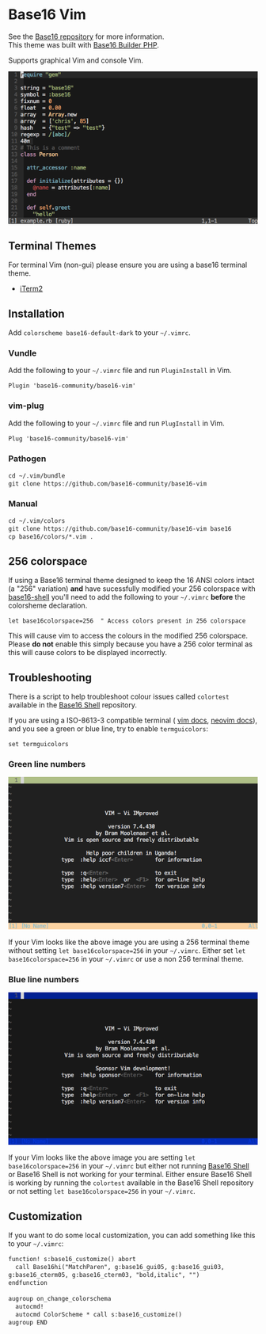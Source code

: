 # Base16 Vim
See the [Base16 repository](https://github.com/base16-community/base16) for more information.  
This theme was built with [Base16 Builder PHP](https://github.com/chriskempson/base16-builder-php).

Supports graphical Vim and console Vim.

![Base16 Vim](resources/base16-vim.png)

## Terminal Themes
For terminal Vim (non-gui) please ensure you are using a base16 terminal theme.

* [iTerm2](https://github.com/chriskempson/base16-iterm2)

## Installation

Add `colorscheme base16-default-dark` to your `~/.vimrc`.

### Vundle
Add the following to your `~/.vimrc` file and run `PluginInstall` in Vim.

    Plugin 'base16-community/base16-vim'

### vim-plug
Add the following to your `~/.vimrc` file and run `PlugInstall` in Vim.

    Plug 'base16-community/base16-vim'

### Pathogen

    cd ~/.vim/bundle
    git clone https://github.com/base16-community/base16-vim

### Manual

    cd ~/.vim/colors
    git clone https://github.com/base16-community/base16-vim base16
    cp base16/colors/*.vim .
    
## 256 colorspace 
If using a Base16 terminal theme designed to keep the 16 ANSI colors intact (a "256" variation) **and** have sucessfully modified your 256 colorspace with [base16-shell](https://github.com/chriskempson/base16-shell) you'll need to add the following to your `~/.vimrc` **before** the colorsheme declaration.

    let base16colorspace=256  " Access colors present in 256 colorspace

This will cause vim to access the colours in the modified 256 colorspace. Please **do not** enable this simply because you have a 256 color terminal as this will cause colors to be displayed incorrectly. 

## Troubleshooting
There is a script to help troubleshoot colour issues called `colortest` available in the [Base16 Shell](https://github.com/chriskempson/base16-shell) repository.

If you are using a ISO-8613-3 compatible terminal (
[vim docs](https://github.com/vim/vim/blob/23c1b2b018c8121ca5fcc247e37966428bf8ca66/runtime/doc/options.txt#L7876),
[neovim docs](https://neovim.io/doc/user/options.html#'termguicolors')), and
you see a green or blue line, try to enable `termguicolors`:

``` vim
set termguicolors
```

### Green line numbers
![green line numbers screenshot](resources/without-base16colorspace-256-with-256-terminal-theme.png)

If your Vim looks like the above image you are using a 256 terminal theme
without setting `let base16colorspace=256` in your `~/.vimrc`. Either set
`let base16colorspace=256` in your `~/.vimrc` or use a non 256 terminal theme.

### Blue line numbers
![blue line numbers screenshot](resources/with-base16colorspace-256-without-base16-shell.png)

If your Vim looks like the above image you are setting `let base16colorspace=256`
in your `~/.vimrc` but either not running [Base16 Shell] or Base16 Shell is not
working for your terminal. Either ensure Base16 Shell is working by running the
`colortest` available in the Base16 Shell repository or not setting `let
base16colorspace=256` in your `~/.vimrc`.

## Customization
If you want to do some local customization, you can add something like this to your `~/.vimrc`:

``` vim
function! s:base16_customize() abort
  call Base16hi("MatchParen", g:base16_gui05, g:base16_gui03, g:base16_cterm05, g:base16_cterm03, "bold,italic", "")
endfunction

augroup on_change_colorschema
  autocmd!
  autocmd ColorScheme * call s:base16_customize()
augroup END
```

[Base16 Shell]: https://github.com/chriskempson/base16-shell
